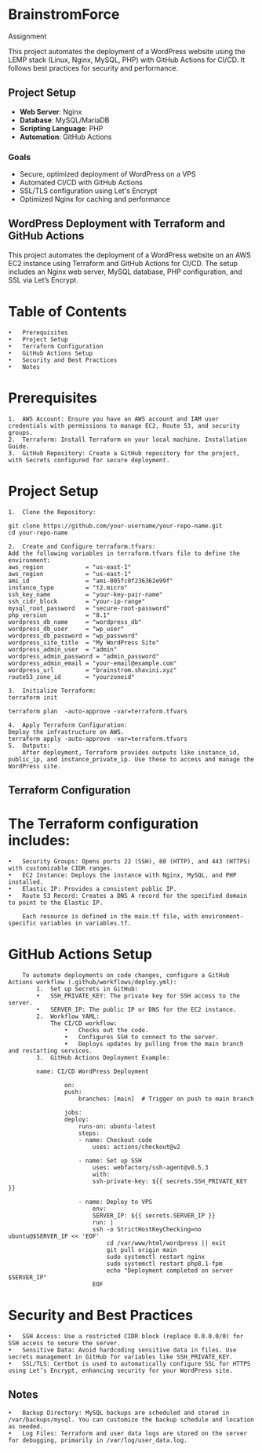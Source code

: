 # BrainstromForce
Assignment 

This project automates the deployment of a WordPress website using the LEMP stack (Linux, Nginx, MySQL, PHP) with GitHub Actions for CI/CD. It follows best practices for security and performance.

## Project Setup

- **Web Server**: Nginx
- **Database**: MySQL/MariaDB
- **Scripting Language**: PHP
- **Automation**: GitHub Actions

### Goals

- Secure, optimized deployment of WordPress on a VPS
- Automated CI/CD with GitHub Actions
- SSL/TLS configuration using Let's Encrypt
- Optimized Nginx for caching and performance

## WordPress Deployment with Terraform and GitHub Actions

This project automates the deployment of a WordPress website on an AWS EC2 instance using Terraform and GitHub Actions for CI/CD. The setup includes an Nginx web server, MySQL database, PHP configuration, and SSL via Let’s Encrypt.

# Table of Contents

	•	Prerequisites
	•	Project Setup
	•	Terraform Configuration
	•	GitHub Actions Setup
	•	Security and Best Practices
	•	Notes

# Prerequisites

	1.	AWS Account: Ensure you have an AWS account and IAM user credentials with permissions to manage EC2, Route 53, and security groups.
	2.	Terraform: Install Terraform on your local machine. Installation Guide.
	3.	GitHub Repository: Create a GitHub repository for the project, with Secrets configured for secure deployment.

# Project Setup

	1.	Clone the Repository:
    
    git clone https://github.com/your-username/your-repo-name.git
    cd your-repo-name
    
	2.	Create and Configure terraform.tfvars:
    Add the following variables in terraform.tfvars file to define the environment:
    aws_region            = "us-east-1"
    aws_region            = "us-east-1"
    ami_id                = "ami-005fc0f236362e99f"
    instance_type         = "t2.micro"
    ssh_key_name          = "your-key-pair-name"
    ssh_cidr_block        = "your-ip-range"
    mysql_root_password   = "secure-root-password"
    php_version           = "8.1"
    wordpress_db_name     = "wordpress_db"
    wordpress_db_user     = "wp_user"
    wordpress_db_password = "wp_password"
    wordpress_site_title  = "My WordPress Site"
    wordpress_admin_user  = "admin"
    wordpress_admin_password = "admin_password"
    wordpress_admin_email = "your-email@example.com"
    wordpress_url         = "brainstrom.shavini.xyz"
    route53_zone_id       = "yourzoneid"

	3.	Initialize Terraform:
    terraform init

    terraform plan  -auto-approve -var=terraform.tfvars

    4.	Apply Terraform Configuration:
    Deploy the infrastructure on AWS.
    terraform apply -auto-approve -var=terraform.tfvars
    5.	Outputs:
        After deployment, Terraform provides outputs like instance_id, public_ip, and instance_private_ip. Use these to access and manage the WordPress site.
## Terraform Configuration

# The Terraform configuration includes:
	•	Security Groups: Opens ports 22 (SSH), 80 (HTTP), and 443 (HTTPS) with customizable CIDR ranges.
	•	EC2 Instance: Deploys the instance with Nginx, MySQL, and PHP installed.
	•	Elastic IP: Provides a consistent public IP.
	•	Route 53 Record: Creates a DNS A record for the specified domain to point to the Elastic IP.

        Each resource is defined in the main.tf file, with environment-specific variables in variables.tf.

# GitHub Actions Setup

        To automate deployments on code changes, configure a GitHub Actions workflow (.github/workflows/deploy.yml):
            1.	Set up Secrets in GitHub:
            •	SSH_PRIVATE_KEY: The private key for SSH access to the server.
            •	SERVER_IP: The public IP or DNS for the EC2 instance.
            2.	Workflow YAML:
                The CI/CD workflow:
                    •	Checks out the code.
                    •	Configures SSH to connect to the server.
                    •	Deploys updates by pulling from the main branch and restarting services.
            3.	GitHub Actions Deployment Example:

            name: CI/CD WordPress Deployment

                    on:
                    push:
                        branches: [main]  # Trigger on push to main branch

                    jobs:
                    deploy:
                        runs-on: ubuntu-latest
                        steps:
                        - name: Checkout code
                            uses: actions/checkout@v2

                        - name: Set up SSH
                            uses: webfactory/ssh-agent@v0.5.3
                            with:
                            ssh-private-key: ${{ secrets.SSH_PRIVATE_KEY }}

                        - name: Deploy to VPS
                            env:
                            SERVER_IP: ${{ secrets.SERVER_IP }}
                            run: |
                            ssh -o StrictHostKeyChecking=no ubuntu@$SERVER_IP << 'EOF'
                                cd /var/www/html/wordpress || exit
                                git pull origin main
                                sudo systemctl restart nginx
                                sudo systemctl restart php8.1-fpm
                                echo "Deployment completed on server $SERVER_IP"
                            EOF

# Security and Best Practices

	•	SSH Access: Use a restricted CIDR block (replace 0.0.0.0/0) for SSH access to secure the server.
	•	Sensitive Data: Avoid hardcoding sensitive data in files. Use secrets management in GitHub for variables like SSH_PRIVATE_KEY.
	•	SSL/TLS: Certbot is used to automatically configure SSL for HTTPS using Let’s Encrypt, enhancing security for your WordPress site.

## Notes

	•	Backup Directory: MySQL backups are scheduled and stored in /var/backups/mysql. You can customize the backup schedule and location as needed.
	•	Log Files: Terraform and user data logs are stored on the server for debugging, primarily in /var/log/user_data.log.                            

            